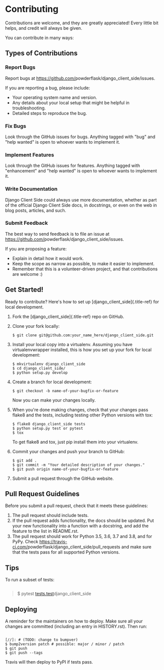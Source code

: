 # Contributing

Contributions are welcome, and they are greatly appreciated! Every little bit
helps, and credit will always be given.

You can contribute in many ways:

## Types of Contributions

### Report Bugs

Report bugs at <https://github.com/>powderflask/django_client_side/issues.

If you are reporting a bug, please include:

-   Your operating system name and version.
-   Any details about your local setup that might be helpful in troubleshooting.
-   Detailed steps to reproduce the bug.

### Fix Bugs

Look through the GitHub issues for bugs. Anything tagged with \"bug\" and \"help
wanted\" is open to whoever wants to implement it.

### Implement Features

Look through the GitHub issues for features. Anything tagged with \"enhancement\"
and \"help wanted\" is open to whoever wants to implement it.

### Write Documentation

Django Client Side could always use more documentation, whether as part of the
official Django Client Side docs, in docstrings, or even on the web in blog posts,
articles, and such.

### Submit Feedback

The best way to send feedback is to file an issue at <https://github.com/>powderflask/django_client_side/issues.

If you are proposing a feature:

-   Explain in detail how it would work.
-   Keep the scope as narrow as possible, to make it easier to implement.
-   Remember that this is a volunteer-driven project, and that contributions
    are welcome :)

## Get Started!

Ready to contribute? Here\'s how to set up [django_client_side]{.title-ref} for local development.

1.  Fork the [django_client_side]{.title-ref} repo on GitHub.

2.  Clone your fork locally:

    ``` shell
    $ git clone git@github.com:your_name_here/django_client_side.git
    ```

3.  Install your local copy into a virtualenv. Assuming you have virtualenvwrapper installed, this is how you set up your fork for local development:

    ``` shell
    $ mkvirtualenv django_client_side
    $ cd django_client_side/
    $ python setup.py develop
    ```

4.  Create a branch for local development:

    ``` shell
    $ git checkout -b name-of-your-bugfix-or-feature
    ```

    Now you can make your changes locally.

5.  When you\'re done making changes, check that your changes pass flake8 and the
    tests, including testing other Python versions with tox:

    ``` shell
    $ flake8 django_client_side tests
    $ python setup.py test or pytest
    $ tox
    ```

    To get flake8 and tox, just pip install them into your virtualenv.

6.  Commit your changes and push your branch to GitHub:

    ``` shell
    $ git add .
    $ git commit -m "Your detailed description of your changes."
    $ git push origin name-of-your-bugfix-or-feature
    ```

7.  Submit a pull request through the GitHub website.

## Pull Request Guidelines

Before you submit a pull request, check that it meets these guidelines:

1.  The pull request should include tests.
2.  If the pull request adds functionality, the docs should be updated. Put
    your new functionality into a function with a docstring, and add the
    feature to the list in README.rst.
3.  The pull request should work for Python 3.5, 3.6, 3.7 and 3.8, and for PyPy. Check
    <https://travis-ci.com/>powderflask/django_client_side/pull_requests
    and make sure that the tests pass for all supported Python versions.

## Tips

To run a subset of tests:

``` shell
```

> \$ pytest [tests.test]()django_client_side



## Deploying

A reminder for the maintainers on how to deploy.
Make sure all your changes are committed (including an entry in HISTORY.rst).
Then run:

``` shell

[//]: # (TODO: change to bumpver)
$ bump2version patch # possible: major / minor / patch  
$ git push
$ git push --tags
```

Travis will then deploy to PyPI if tests pass.
